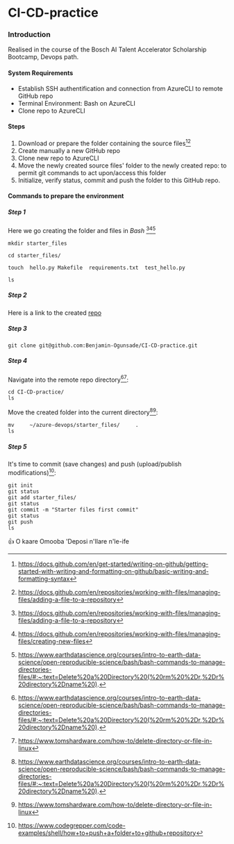 # CI-CD-practice

### Introduction
Realised in the course of the Bosch AI Talent Accelerator Scholarship Bootcamp, Devops path.

####  System Requirements
* Establish SSH authentification and connection from AzureCLI to remote GitHub repo 
* Terminal Environment: Bash on AzureCLI
* Clone repo to AzureCLI

#### Steps

1. Download or prepare the folder containing the source files[^1][^2]
2. Create manually a new GitHub repo
3. Clone new repo to AzureCLI
4. Move the newly created  source files' folder to the newly created repo: to permit git commands to act upon/access this folder
5. Initialize, verify status, commit and push the folder to this GitHub repo.


#### Commands to prepare the environment

##### Step 1

Here we go creating the folder and files in *Bash* [^2][^3][^6]
````
mkdir starter_files

cd starter_files/

touch  hello.py Makefile  requirements.txt  test_hello.py

ls
````

##### Step 2

Here is a link to the created [repo](https://github.com/Benjamin-Ogunsade/CI-CD-practice)

##### Step 3

````
git clone git@github.com:Benjamin-Ogunsade/CI-CD-practice.git
````

<!-- Replace image with one that reveals not IDs and cut-to-size
![clone my devops github repository](https://user-images.githubusercontent.com/28298236/185532123-5c6f253f-677c-4d97-aee2-510a09e85160.jpg)
-->




##### Step 4

Navigate into the remote repo directory[^6][^7]:

````
cd CI-CD-practice/
ls
````
Move the created folder into the current directory[^6][^7]: 
````
mv     ~/azure-devops/starter_files/     .
ls
````

##### Step 5

It's time to commit (save changes) and push (upload/publish modifications)[^4]:
````
git init
git status
git add starter_files/
git status
git commit -m "Starter files first commit"
git status
git push
ls
````

:+1: O kaare Omooba 'Deposi n'Ilare n'le-ife


[^1]: https://docs.github.com/en/get-started/writing-on-github/getting-started-with-writing-and-formatting-on-github/basic-writing-and-formatting-syntax
[^2]: https://docs.github.com/en/repositories/working-with-files/managing-files/adding-a-file-to-a-repository
[^3]: https://docs.github.com/en/repositories/working-with-files/managing-files/creating-new-files
[^4]: https://www.codegrepper.com/code-examples/shell/how+to+push+a+folder+to+github+repository
[^5]: https://stackoverflow.com/questions/5667106/how-to-delete-or-change-directory-of-a-cloned-git-repository-on-a-local-computer
[^6]: https://www.earthdatascience.org/courses/intro-to-earth-data-science/open-reproducible-science/bash/bash-commands-to-manage-directories-files/#:~:text=Delete%20a%20Directory%20(%20rm%20%2Dr,%2Dr%20directory%2Dname%20).
[^7]: https://www.tomshardware.com/how-to/delete-directory-or-file-in-linux
